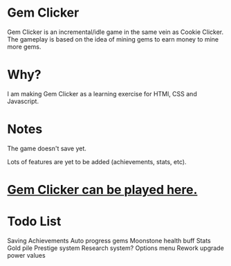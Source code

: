 # Gem Clicker
Gem Clicker is an incremental/idle game in the same vein as Cookie Clicker. The gameplay is based on the idea of mining gems to earn money to mine more gems.

# Why?
I am making Gem Clicker as a learning exercise for HTMl, CSS and Javascript.

# Notes
The game doesn't save yet.

Lots of features are yet to be added (achievements, stats, etc).

# [Gem Clicker can be played here.](https://rory660.github.io/GemClicker/clicker.html)

# Todo List
Saving
Achievements
Auto progress gems
Moonstone health buff
Stats
Gold pile
Prestige system
Research system?
Options menu
Rework upgrade power values
